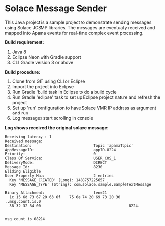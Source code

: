 # Solace Message Sender

This Java project is a sample project to demonstrate sending messages using Solace JCSMP libraries. The messages are eventually received and mapped into Apama events for real-time complex event processing.  

**Build requirement:**

1. Java 8
2. Eclipse Neon with Gradle support
3. CLI Gradle version 3 or above

**Build procedure:**

1. Clone from GIT using CLI or Eclipse 
2. Import the project into Eclipse
3. Run Gradle 'build task in Eclipse to do a build cycle 
4. Run Gradle 'eclipse' task to set up Eclipse project nature and refresh the project
5. Set up 'run' configuration to have Solace VMR IP address as argument and run
6. Log messages start scrolling in console 

**Log shows received the original solace message:** 

```text
Receiving latency : 1
Received message: 
Destination:                            Topic 'apamaTopic'
AppMessageID:                           appID-8224
Priority:                               0
Class Of Service:                       USER_COS_1
DeliveryMode:                           DIRECT
Message Id:                             8230
Eliding Eligible
User Property Map:                      2 entries
  Key 'MESSAGE_CREATED' (Long): 1488757225657
  Key 'MESSAGE_TYPE' (String): com.solace.sample.SampleTextMessage

Binary Attachment:                      len=21
  1c 15 6d 73 67 20 63 6f    75 6e 74 20 69 73 20 30    ..msg.count.is.0
  38 32 32 34 00                                        8224.


msg count is 08224
```



